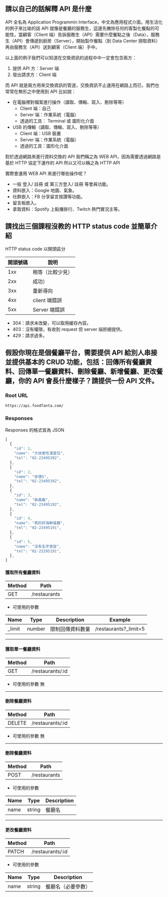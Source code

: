 ## 請以自己的話解釋 API 是什麼

API 全名為 Application Programmin Interface，中文為應用程式介面。用生活化的例子來比喻的話 API 就像是餐廳的服務生，這邊先撇除任何的客製化餐點的可能性，當顧客（Client 端）告訴服務生（API）需要什麼餐點之後（Data），服務生（API）會傳遞到廚房（Server），開始製作餐點（到 Data Center 撈取資料）再由服務生（API）送到顧客（Client 端）手中。

以上面的例子我們可以知道在交換資訊的過程中中一定會包含兩方：
1. 提供 API 方：Server 端
2. 發出請求方：Client 端

而 API 就是兩方用來交換資訊的管道，交換資訊不止運用在網路上而已，我們也常常在無形之中使用到 API 比如說：
* 在電腦裡對檔案進行操作（讀取、傳輸、寫入、刪除等等）
    * Client 端：自己
    * Server 端：作業系統（電腦）
    * 透過的工具： Terminal 或 圖形化介面
* USB 的傳輸（讀取、傳輸、寫入、刪除等等）
    * Client 端：USB 裝置
    * Server 端：作業系統（電腦）
    * 透過的工具：圖形化介面

對於透過網路來進行資料交換的 API 我們稱之為 WEB API，因為需要透過網路是基於 HTTP 協定下運作的 API 所以又可以稱之為 HTTP API

實際會運用 WEB API 來進行哪些操作呢？

* 一般 登入/ 註冊 或 第三方登入/ 註冊 等會員功能。
* 資料嵌入：Google 地圖、氣象。
* 社群嵌入：FB 分享留言按讚等功能。
* 留言板嵌入。
* 拿取資料：Spotify 上點播排行、Twitch 熱門實況主等。



## 請找出三個課程沒教的 HTTP status code 並簡單介紹
HTTP status code 以開頭區分



| 開頭號碼 | 說明            |
|  ----   | ----           |
|   1xx   | 稍等（比較少見） |
|   2xx   | 成功）          |
|   3xx   | 重新導向        |
|   4xx   | client 端錯誤   |
|   5xx   | Server 端錯誤   |

* 304：請求未改變，可以取用緩存內容。
* 403：沒有權限，有收到 request 但 server 端拒絕提供。
* 429：請求過多。


## 假設你現在是個餐廳平台，需要提供 API 給別人串接並提供基本的 CRUD 功能，包括：回傳所有餐廳資料、回傳單一餐廳資料、刪除餐廳、新增餐廳、更改餐廳，你的 API 會長什麼樣子？請提供一份 API 文件。


### Root URL
`https://api.foodfanta.com/`

### Responses

Responses 的格式皆為 JSON

```js
[
  {
    "id": 1,
    "name": "大俠愛吃漢堡包",
    "tel": "02-23495392",
  },
  {
    "id": 2,
    "name": "肯德G",
    "tel": "02-23495392",
  },
  {
    "id": 3,
    "name": "犇羴鱻",
    "tel": "02-23495192",
  },
  {
    "id": 4,
    "name": "真的好海鮮餐廳",
    "tel": "02-23495191",
  },
  {
    "id": 5,
    "name": "沒有名字食堂",
    "tel": "02-23295191",
  },
]
```

#### 獲取所有餐廳資料

|Method|Path|
|--------|--------|
|GET|/restaurants|

* 可使用的參數

|Name|Type|Description|Example|
|--------|--------|--------|--------|
|_limit|number|限制回傳資料數量|/restaurants?_limit=5

---

#### 獲取單一餐廳資料

|Method|Path|
|--------|--------|
|GET|/restaurants/:id|

* 可使用的參數
    無

---

#### 刪除餐廳資料

|Method|Path|
|--------|--------|
|DELETE|/restaurants/:id|

* 可使用的參數
    無

---

#### 刪除餐廳資料

|Method|Path|
|--------|--------|
|POST|/restaurants|

* 可使用的參數

|Name|Type|Description|
|--------|--------|--------|
|name|string|餐廳名|

---

#### 更改餐廳資料

|Method|Path|
|--------|--------|
|PATCH|/restaurants/:id|

* 可使用的參數

|Name|Type|Description|
|--------|--------|--------|
|name|string|餐廳名（必要參數）|


